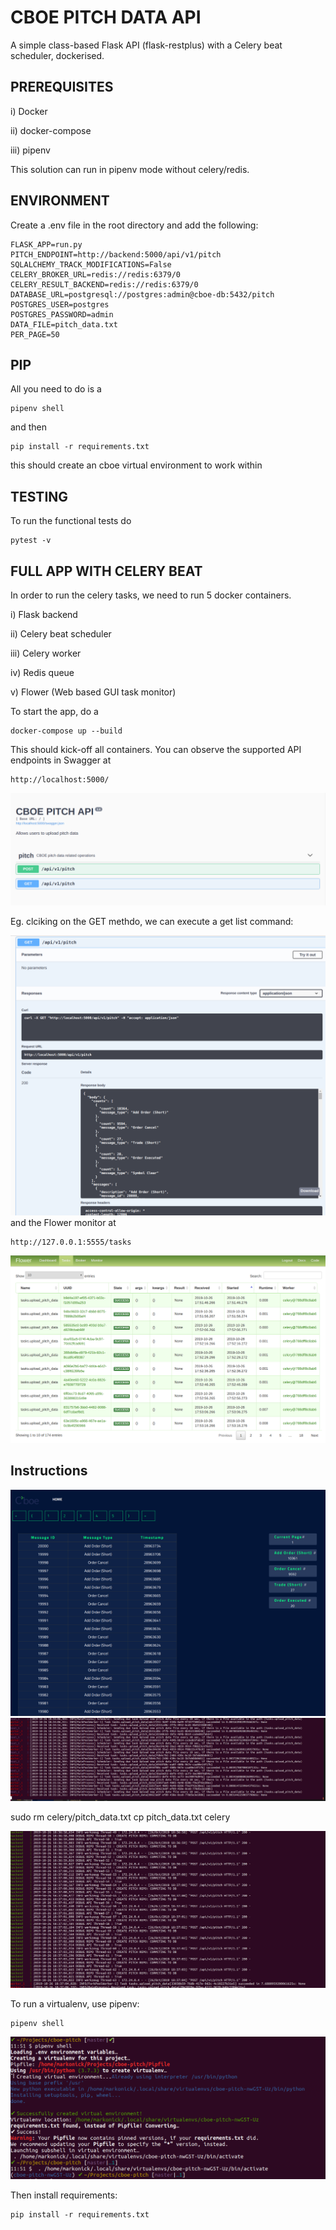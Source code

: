 # CBOE PITCH DATA API
A simple class-based Flask API (flask-restplus) with a Celery beat scheduler, dockerised.


PREREQUISITES
-------------
i) Docker

ii) docker-compose

iii) pipenv

This solution can run in pipenv mode without celery/redis.


ENVIRONMENT
-----------

Create a .env file in the root directory and add the following:

    FLASK_APP=run.py
    PITCH_ENDPOINT=http://backend:5000/api/v1/pitch
    SQLALCHEMY_TRACK_MODIFICATIONS=False
    CELERY_BROKER_URL=redis://redis:6379/0
    CELERY_RESULT_BACKEND=redis://redis:6379/0
    DATABASE_URL=postgresql://postgres:admin@cboe-db:5432/pitch
    POSTGRES_USER=postgres
    POSTGRES_PASSWORD=admin
    DATA_FILE=pitch_data.txt
    PER_PAGE=50

PIP
---

All you need to do is a

    pipenv shell

and then

    pip install -r requirements.txt
  
this should create an cboe virtual environment to work within

TESTING
-------

To run the functional tests do

    pytest -v

FULL APP WITH CELERY BEAT
-------------------------

In order to run the celery tasks, we need to run 5 docker containers.

i) Flask backend

ii) Celery beat scheduler

iii) Celery worker

iv) Redis queue

v) Flower (Web based GUI task monitor)

To start the app, do a

    docker-compose up --build
    
This should kick-off all containers. You can observe the supported API endpoints in Swagger at

    http://localhost:5000/
    
![alt text](images/swagger1.png)

Eg. clciking on the GET methdo, we can execute a get list command:

![alt text](images/swagger2-post.png)
and the Flower monitor at 

    http://127.0.0.1:5555/tasks
    
![alt text](images/flower.png)

Instructions
------------

![alt text](images/cboe-website.png)
![alt text](images/term-no-tasks.png)


sudo rm celery/pitch_data.txt
cp pitch_data.txt celery

![alt text](images/term-with-tasks.png)

To run a virtualenv, use pipenv:

    pipenv shell

![alt text](images/pip-shell.png)

Then install requirements:

    pip install -r requirements.txt